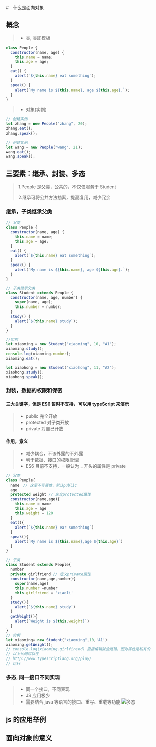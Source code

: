 #　什么是面向对象

## 概念

> - 类, 类即模板

```javascript
class People {
  constructor(name, age) {
    this.name = name;
    this.age = age;
  }
  eat() {
    alert(`${this.name} eat something`);
  }
  speak() {
    alert(`My name is ${this.name}, age ${this.age}.`);
  }
}
```

> - 对象(实例)

```javascript
// 创建实例
let zhang = new People("zhang", 20);
zhang.eat();
zhang.speak();

// 创建实例
let wang = new People("wang", 21);
wang.eat();
wang.speak();
```

## 三要素：继承、封装、多态

> 1.People 是父类，公共的，不仅仅服务于 Student
>
> 2.继承可将公共方法抽离，提高复用，减少冗余

### 继承，子类继承父类

```javascript
// 父类
class People {
  constructor(name, age) {
    this.name = name;
    this.age = age;
  }
  eat() {
    alert(`${this.name} eat something`);
  }
  speak() {
    alert(`My name is ${this.name}, age ${this.age}.`);
  }
}

// 子类继承父类
class Student extends People {
  constructor(name, age, number) {
    super(name, age);
    this.number = number;
  }
  study() {
    alert(`${this.name} study`);
  }
}

//实例
let xiaoming = new Student("xiaoming", 10, "A1");
xiaoming.study();
console.log(xiaoming.number);
xiaoming.eat();

let xiaohong = new Student("xiaohong", 11, "A2");
xiaohong.study();
xiaohong.speak();
```

### 封装，数据的权限和保密

#### 三大关键字，但是 ES6 暂时不支持，可以用 typeScript 来演示

> - public 完全开放
> - protected 对子类开放
> - private 对自己开放

#### 作用，意义

> - 减少耦合，不该外露的不外露
> - 利于数据、接口的权限管理
> - ES6 目前不支持，一般认为 \_ 开头的属性是 private

```javascript
// 父类
class People{
  name　// 这里不写属性，默认public
  age
  protected weight // 定义protected属性
  constructor(name,age){
    this.name = name
    this.age = age
    this.weight = 120
  }
  eat(){
    alert(`${this.name} ear something`)
  }
  speak(){
    alert(`My name is ${this.name},age ${this.age}`)
  }
}

// 子类
class Student extends People{
  number
  private girlfriend // 定义private属性
  constructor(name,age,number){
    super(name,age)
    this.number =number
    this.girlfriend = 'xiaoli'
  }
  study(){
    alert(`${this.name} study`)
  }
  getWeight(){
    alert(`Weight is ${this.weight}`)
  }
}
// 实例
let xiaoming= new Student("xiaoming",10,'A1')
xiaoming.getWeight();
// console.log(xiaoming.girlfirend) 直接编辑就会报错，因为属性是私有的
// 以上代码可以在
// http://www.typescriptlang.org/play/
// 运行
```

### 多态, 同一接口不同实现

> - 同一个接口，不同表现
> - JS 应用极少
> - 需要结合 java 等语言的接口、重写、重载等功能
>   ![多态]('C:\GY\Learn\Design-pattern-Of-JavaScript\02-面向对象\02-面向对象\third.png')

## js 的应用举例

## 面向对象的意义
